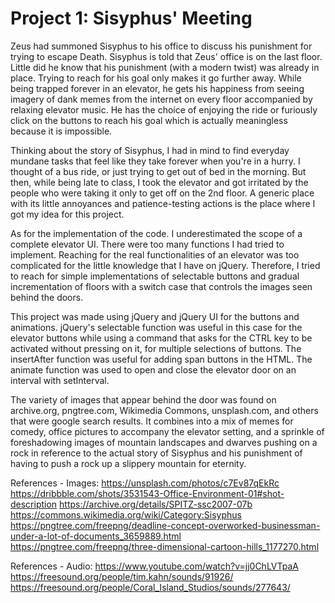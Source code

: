 Project 1: Sisyphus' Meeting
==============

Zeus had summoned Sisyphus to his office to discuss his punishment for trying to escape Death. Sisyphus is told that Zeus' office is on the last floor. Little did he know that his punishment (with a modern twist) was already in place. Trying to reach for his goal only makes it go further away. While being trapped forever in an elevator, he gets his happiness from seeing imagery of dank memes from the internet on every floor accompanied by relaxing elevator music. He has the choice of enjoying the ride or furiously click on the buttons to reach his goal which is actually meaningless because it is impossible.

Thinking about the story of Sisyphus, I had in mind to find everyday mundane tasks that feel like they take forever when you're in a hurry. I thought of a bus ride, or just trying to get out of bed in the morning. But then, while being late to class, I took the elevator and got irritated by the people who were taking it only to get off on the 2nd floor. A generic place with its little annoyances and patience-testing actions is the place where I got my idea for this project.

As for the implementation of the code. I underestimated the scope of a complete elevator UI. There were too many functions I had tried to implement. Reaching for the real functionalities of an elevator was too complicated for the little knowledge that I have on jQuery. Therefore, I tried to reach for simple implementations of selectable buttons and gradual incrementation of floors with a switch case that controls the images seen behind the doors.

This project was made using jQuery and jQuery UI for the buttons and animations. jQuery's selectable function was useful in this case for the elevator buttons while using a command that asks for the CTRL key to be activated without pressing on it, for multiple selections of buttons. The insertAfter function was useful for adding span buttons in the HTML. The animate function was used to open and close the elevator door on an interval with setInterval.

The variety of images that appear behind the door was found on archive.org, pngtree.com, Wikimedia Commons, unsplash.com, and others that were google search results. It combines into a mix of memes for comedy, office pictures to accompany the elevator setting, and a sprinkle of foreshadowing images of mountain landscapes and dwarves pushing on a rock in reference to the actual story of Sisyphus and his punishment of having to push a rock up a slippery mountain for eternity.

References - Images:
https://unsplash.com/photos/c7Ev87qEkRc
https://dribbble.com/shots/3531543-Office-Environment-01#shot-description
https://archive.org/details/SPITZ-ssc2007-07b
https://commons.wikimedia.org/wiki/Category:Sisyphus
https://pngtree.com/freepng/deadline-concept-overworked-businessman-under-a-lot-of-documents_3659889.html
https://pngtree.com/freepng/three-dimensional-cartoon-hills_1177270.html

References - Audio:
https://www.youtube.com/watch?v=jj0ChLVTpaA
https://freesound.org/people/tim.kahn/sounds/91926/
https://freesound.org/people/Coral_Island_Studios/sounds/277643/
